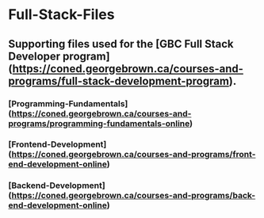 # Full-Stack-Files
## Supporting files used for the [GBC Full Stack Developer program] (https://coned.georgebrown.ca/courses-and-programs/full-stack-development-program).
### [Programming-Fundamentals] (https://coned.georgebrown.ca/courses-and-programs/programming-fundamentals-online)
### [Frontend-Development] (https://coned.georgebrown.ca/courses-and-programs/front-end-development-online)
### [Backend-Development] (https://coned.georgebrown.ca/courses-and-programs/back-end-development-online)

